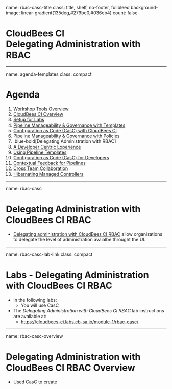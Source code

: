 name: rbac-casc-title
class: title, shelf, no-footer, fullbleed
background-image: linear-gradient(135deg,#279be0,#036eb4)
count: false

# CloudBees CI<br>Delegating Administration with RBAC

---
name: agenda-templates
class: compact

# Agenda

1. <a class="no-style" href="#workshop-tools">Workshop Tools Overview</a>
2. <a class="no-style" href="#core-overview-title">CloudBees CI Overview</a>
3. <a class="no-style" href="#core-setup-overview">Setup for Labs</a>
4. <a class="no-style" href="#pipeline-template-catalog-title">Pipeline Manageability & Governance with Templates</a>
5. <a class="no-style" href="#casc-title">Configuration as Code (CasC) with CloudBees CI</a>
6. <a class="no-style" href="#pipeline-policies-title">Pipeline Manageability & Governance with Policies</a>
7. .blue-bold[Delegating Administration with RBAC]
7. <a class="no-style" href="#dev-centric-title">A Developer Centric Experience</a>
8. <a class="no-style" href="#using-templates-title">Using Pipeline Templates</a>
9. <a class="no-style" href="#casc-dev-title">Configuration as Code (CasC) for Developers</a>
10. <a class="no-style" href="#contextual-feedback-title">Contextual Feedback for Pipelines</a>
11. <a class="no-style" href="#cross-team-title">Cross Team Collaboration</a>
12. <a class="no-style" href="#hibernate-title">Hibernating Managed Controllers</a>

---
name: rbac-casc

# Delegating Administration with CloudBees CI RBAC

* [Delegating administration with CloudBees CI RBAC](https://docs.cloudbees.com/docs/cloudbees-ci/latest/cloud-secure-guide/delegating-administration-modern) allow organizations to delegate the level of administration avaialbe throught the UI. 

---
name: rbac-casc-lab-link
class: compact

# Labs - Delegating Administration with CloudBees CI RBAC

* In the following labs:
  *  You will use CasC 
* The *Delegating Administration with CloudBees CI RBAC* lab instructions are available at: 
  * https://cloudbees-ci.labs.cb-sa.io/module-1/rbac-casc/


---
name: rbac-casc-overview

# Delegating Administration with CloudBees CI RBAC Overview

* Used CasC to create
